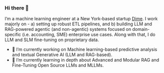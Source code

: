 ### Hi there 👋

I’m a machine learning engineer at a New York-based startup [Dime](https://www.joindime.io/). I work majorly on - a) setting up robust ETL pipelines, and b) building LLM and RAG-powered agentic (and non-agentic) systems focused on domain-specific (i.e. accounting, SME) enterprise use cases. Along with that, I do LLM and SLM fine-tuning on proprietary data.

<!--
**mausulazad/mausulazad** is a ✨ _special_ ✨ repository because its `README.md` (this file) appears on your GitHub profile.

Here are some ideas to get you started:
-->
- 🔭 I’m currently working on Machine learning-based predictive analysis and textual Generative AI (LLM and RAG-based).
- 🌱 I’m currently learning in depth about Advanced and Modular RAG and Fine-Tuning Open Source LLMs and MLLMs.

<!-- [Mausul's Github Stats](https://github-readme-stats.vercel.app/api?username=mausulazad&show_icons=true&theme=radical) -->
